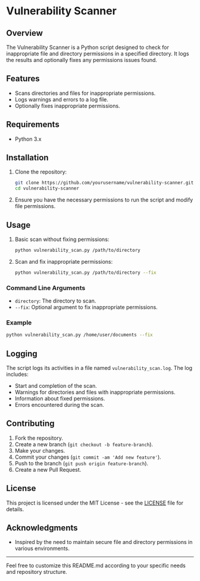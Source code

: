 # Vulnerability Scanner

## Overview

The Vulnerability Scanner is a Python script designed to check for inappropriate file and directory permissions in a specified directory. It logs the results and optionally fixes any permissions issues found.

## Features

- Scans directories and files for inappropriate permissions.
- Logs warnings and errors to a log file.
- Optionally fixes inappropriate permissions.

## Requirements

- Python 3.x

## Installation

1. Clone the repository:
    ```sh
    git clone https://github.com/yourusername/vulnerability-scanner.git
    cd vulnerability-scanner
    ```

2. Ensure you have the necessary permissions to run the script and modify file permissions.

## Usage

1. Basic scan without fixing permissions:
    ```sh
    python vulnerability_scan.py /path/to/directory
    ```

2. Scan and fix inappropriate permissions:
    ```sh
    python vulnerability_scan.py /path/to/directory --fix
    ```

### Command Line Arguments

- `directory`: The directory to scan.
- `--fix`: Optional argument to fix inappropriate permissions.

### Example

```sh
python vulnerability_scan.py /home/user/documents --fix
```

## Logging

The script logs its activities in a file named `vulnerability_scan.log`. The log includes:

- Start and completion of the scan.
- Warnings for directories and files with inappropriate permissions.
- Information about fixed permissions.
- Errors encountered during the scan.

## Contributing

1. Fork the repository.
2. Create a new branch (`git checkout -b feature-branch`).
3. Make your changes.
4. Commit your changes (`git commit -am 'Add new feature'`).
5. Push to the branch (`git push origin feature-branch`).
6. Create a new Pull Request.

## License

This project is licensed under the MIT License - see the [LICENSE](LICENSE) file for details.

## Acknowledgments

- Inspired by the need to maintain secure file and directory permissions in various environments.

---

Feel free to customize this README.md according to your specific needs and repository structure.
